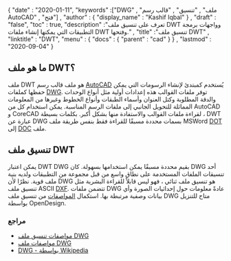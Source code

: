 {
  "date" : "2020-01-11",
  "keywords" :["DWG" , "ملف" , "تنسيق" , "قالب رسم AutoCAD" , "فتح"] ,
  "author" : {
    "display_name" : "Kashif Iqbal"
} ,
  "draft" : "false",
  "toc" : true,
  "description" :"تعرف على تنسيق ملف DWT وواجهات برمجة التطبيقات التي يمكنها إنشاء ملفات DWT وفتحها." ,
  "title" :"تنسيق ملف DWT" ,
  "linktitle" : "DWT",
  "menu" : {
    "docs" : {
      "parent" : "cad"
}
} ,
  "lastmod" : "2020-09-04"
}

## ما هو ملف DWT؟

ملف DWT هو ملف قالب رسم [AutoCAD](https://www.autodesk.com/) يُستخدم كمبتدئ لإنشاء الرسومات التي يمكن حفظها كملفات [DWG](/ar/cad/dwg/). توفر ملفات القوالب هذه إعدادات أولية مثل أنواع الوحدات والدقة المطلوبة وكتل العنوان وأسماء الطبقات وأنواع الخطوط وغيرها من المعلومات المماثلة للتحويل الجانبي إلى ملفات الرسم المناسبة. يمكن استخدام كل من AutoCAD و CoreCAD لقراءة ملفات القوالب والاستفادة منها بشكل أكبر. بكلمات بسيطة ، DWT عبارة عن DWG بسمات محددة مسبقًا للقراءة فقط بنفس طريقة ملف MSWord [DOT](/ar/word-processing/dot/) إلى [DOC](/ar/word-processing/doc/) ملف.

## تنسيق ملف DWT

يمكن اعتبار DWT DWG بقيم محددة مسبقًا يمكن استخدامها بسهولة. كان DWG أحد تنسيقات الملفات المستخدمة على نطاق واسع من قبل مجموعة من التطبيقات ولديه بنية ملف قوية. نظرًا لأن DWG هو تنسيق ملف ثنائي ، فهو ليس قابلاً للقراءة البشرية مثل تنسيق ملف ASCII [DXF](/ar/cad/dxf/). تتضمن ملفات DWG عادةً معلومات حول إحداثيات الصورة وأي بيانات وصفية مرتبطة بها. استكمال [المواصفات](https://www.opendesign.com/files/guestdownloads/OpenDesign_Specification_for_.dwg_files.pdf) من تنسيق ملف DWG متاح للتنزيل بواسطة OpenDesign.

### مراجع

* [مواصفات تنسيق ملف DWG](https://www.opendesign.com/files/guestdownloads/OpenDesign_Specification_for_.dwg_files.pdf)
* [مواصفات ملف DWG](https://www.scan2cad.com/dwg/file-spec/)
* [DWG - بواسطة Wikipedia](https://en.wikipedia.org/wiki/.dwg)


